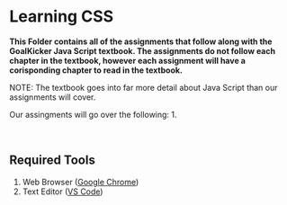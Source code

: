 # Learning CSS

**This Folder contains all of the assignments that follow along with the GoalKicker Java Script textbook. The assignments do not follow each chapter in the textbook, however each assignment will have a corisponding chapter to read in the textbook.**

NOTE: The textbook goes into far more detail about Java Script than our assignments will cover. 

Our assingments will go over the following:
1. 

<br>

## Required Tools
1. Web Browser ([Google Chrome](https://www.google.com/chrome/))
2. Text Editor ([VS Code](https://code.visualstudio.com))

